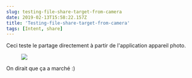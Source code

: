 ```yaml
---
slug: testing-file-share-target-from-camera
date: 2019-02-13T15:58:22.157Z
title: 'Testing-file-share-target-from-camera'
tags: [Intent, share]
---
```

Ceci teste le partage directement à partir de l&#39;application appareil photo.

<figure>
  <img src="/images/2019-02-13-testing-file-share-target-from-camera.jpeg">
</figure>

On dirait que ça a marché :)
